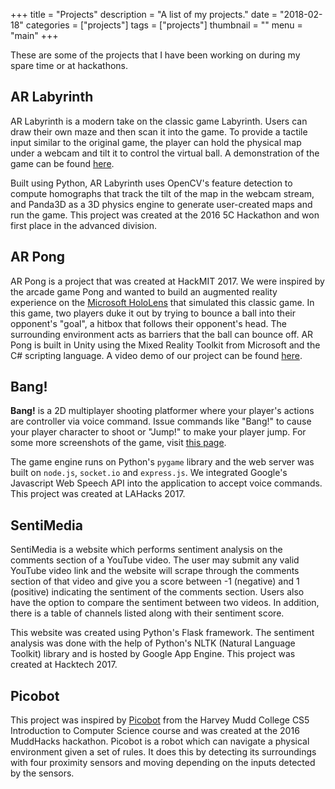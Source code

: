 +++
title = "Projects"
description = "A list of my projects."
date = "2018-02-18"
categories = ["projects"]
tags = ["projects"]
thumbnail = ""
menu = "main"
+++

These are some of the projects that I have been working on during my spare time
or at hackathons.

## AR Labyrinth

AR Labyrinth is a modern take on the classic game Labyrinth. Users can draw
their own maze and then scan it into the game. To provide a tactile input
similar to the original game, the player can hold the physical map under a
webcam and tilt it to control the virtual ball. A demonstration of the game can
be found [here](https://www.youtube.com/watch?v=P58ffI9cnCg).

Built using Python, AR Labyrinth uses OpenCV's feature detection to compute
homographs that track the tilt of the map in the webcam stream, and Panda3D as
a 3D physics engine to generate user-created maps and run the game. This
project was created at the 2016 5C Hackathon and won first place in the
advanced division.

## AR Pong

AR Pong is a project that was created at HackMIT 2017. We were inspired by the
arcade game Pong and wanted to build an augmented reality experience on the
[Microsoft HoloLens](https://www.microsoft.com/en-us/hololens) that simulated
this classic game. In this game, two players duke it out by trying to bounce a
ball into their opponent's "goal", a hitbox that follows their opponent's head.
The surrounding environment acts as barriers that the ball can bounce off. AR
Pong is built in Unity using the Mixed Reality Toolkit from Microsoft and the
C# scripting language. A video demo of our project can be found
[here](https://www.youtube.com/watch?v=vDQXTDfl5IM).

## Bang!

**Bang!** is a 2D multiplayer shooting platformer where your player's actions
are controller via voice command. Issue commands like "Bang!" to cause your
player character to shoot or "Jump!" to make your player jump. For some more
screenshots of the game, visit [this
page](https://devpost.com/software/bang-ish3rv).

The game engine runs on Python's `pygame` library and the web server was built
on `node.js`, `socket.io` and `express.js`. We integrated Google's Javascript
Web Speech API into the application to accept voice commands. This project was
created at LAHacks 2017.

## SentiMedia

SentiMedia is a website which performs sentiment analysis on the comments
section of a YouTube video. The user may submit any valid YouTube video link
and the website will scrape through the comments section of that video and give
you a score between -1 (negative) and 1 (positive) indicating the sentiment of
the comments section. Users also have the option to compare the sentiment
between two videos. In addition, there is a table of channels listed along with
their sentiment score.

This website was created using Python's Flask framework.  The sentiment
analysis was done with the help of Python's NLTK (Natural Language Toolkit)
library and is hosted by Google App Engine. This project was created at
Hacktech 2017.

## Picobot

This project was inspired by [Picobot](https://www.cs.hmc.edu/picobot/) from
the Harvey Mudd College CS5 Introduction to Computer Science course and was
created at the 2016 MuddHacks hackathon. Picobot is a robot which can navigate
a physical environment given a set of rules. It does this by detecting its
surroundings with four proximity sensors and moving depending on the inputs
detected by the sensors.
